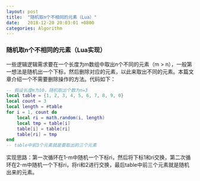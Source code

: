 ```yaml
---
layout: post
title:  "随机取n个不相同的元素（Lua）"
date:   2018-12-20 20:03:01 +0800
categories: Algorithm
---
```


### 随机取n个不相同的元素（Lua实现）
一些逻辑逻辑需求要在一个长度为m数组中取出n个不同的元素（m > n），一般第一想法是随机出一个下标，然后删除对应的元素，以此来取出不同的元素。本篇文章介绍一个不需要删除操作的方法。代码如下：
``` Lua
-- 假设长度m为10，随机取出个数为n=3
local table = {1, 2, 3, 4, 5, 6, 7, 8, 9, 0}
local count = 3
local length = #table
for i = 1, count do
    local ri = math.random(i, length)
    local tmp = table[i]
    table[i] = table[ri]
    table[ri] = tmp
end
-- table中前3个元素就是要取出的三个元素
```
实现思路：第一次循环在1-m中随机一个下标ri，然后将下标1和ri交换，第二次循环在2-m中随机一个下标ri，将ri和2进行交换，最后table中前三个元素就是随机出来的元素。